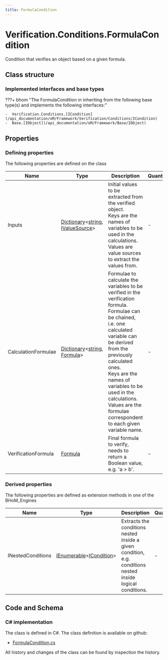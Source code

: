 ```yaml
---
title: FormulaCondition
---
```


# Verification.Conditions.FormulaCondition

Condition that verifies an object based on a given formula.

## Class structure

### Implemented interfaces and base types

???+ bhom "The FormulaCondition in inheriting from the following base type(s) and implements the following interfaces:"

    -  Verification.Conditions.[ICondition](/api_documentation/oM/Framework/Verification/Conditions/ICondition)
    -  Base.[IObject](/api_documentation/oM/Framework/Base/IObject)


## Properties



### Defining properties

The following properties are defined on the class

| Name             | Type             | Description      | Quantity         |
|------------------|------------------|------------------|------------------|
| Inputs | [Dictionary](https://learn.microsoft.com/en-us/dotnet/api/System.Collections.Generic.Dictionary-2?view=netstandard-2.0)&lt;[string](https://learn.microsoft.com/en-us/dotnet/api/System.String?view=netstandard-2.0), [IValueSource](/api_documentation/oM/Framework/Verification/Conditions/IValueSource)&gt; | Initial values to be extracted from the verified object.<br>Keys are the names of variables to be used in the calculations.<br>Values are value sources to extract the values from. | - |
| CalculationFormulae | [Dictionary](https://learn.microsoft.com/en-us/dotnet/api/System.Collections.Generic.Dictionary-2?view=netstandard-2.0)&lt;[string](https://learn.microsoft.com/en-us/dotnet/api/System.String?view=netstandard-2.0), [Formula](/api_documentation/oM/Framework/Verification/Conditions/Formula)&gt; | Formulae to calculate the variables to be verified in the verification formula.<br>Formulae can be chained, i.e. one calculated variable can be derived from the previously calculated ones.<br>Keys are the names of variables to be used in the calculations.<br>Values are the formulae correspondent to each given variable name. | - |
| VerificationFormula | [Formula](/api_documentation/oM/Framework/Verification/Conditions/Formula) | Final formula to verify, needs to return a Boolean value, e.g. 'a &gt; b'. | - |


### Derived properties

The following properties are defined as extension methods in one of the BHoM_Engines

| Name             | Type             | Description      | Quantity         | Engine           |
|------------------|------------------|------------------|------------------|------------------|
| INestedConditions | [IEnumerable](https://learn.microsoft.com/en-us/dotnet/api/System.Collections.Generic.IEnumerable-1?view=netstandard-2.0)&lt;[ICondition](/api_documentation/oM/Framework/Verification/Conditions/ICondition)&gt; | Extracts the conditions nested inside a given condition, e.g. conditions nested inside logical conditions. | - | Verification_Engine |


## Code and Schema

### C# implementation

The class is defined in C#. The class definition is available on github:

- [FormulaCondition.cs](https://github.com/BHoM/BHoM/blob/develop/Verification_oM/Conditions\FormulaCondition.cs)

All history and changes of the class can be found by inspection the history.
